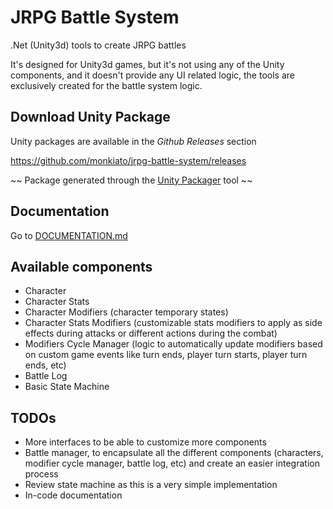 # JRPG Battle System

.Net (Unity3d) tools to create JRPG battles

It's designed for Unity3d games, but it's not using any of the Unity components, and it doesn't provide any UI related logic, the tools are exclusively created for the battle system logic.

## Download Unity Package

Unity packages are available in the *Github Releases* section

https://github.com/monkiato/jrpg-battle-system/releases

~~ Package generated through the [Unity Packager](https://github.com/monkiato/unity-packager) tool ~~

## Documentation

Go to [DOCUMENTATION.md](DOCUMENTATION.md)

## Available components

* Character
* Character Stats
* Character Modifiers (character temporary states)
* Character Stats Modifiers (customizable stats modifiers to apply as side effects during attacks or different actions during the combat)
* Modifiers Cycle Manager (logic to automatically update modifiers based on custom game events like turn ends, player turn starts, player turn ends, etc)
* Battle Log
* Basic State Machine


## TODOs

* More interfaces to be able to customize more components
* Battle manager, to encapsulate all the different components (characters, modifier cycle manager, battle log, etc) and create an easier integration process
* Review state machine as this is a very simple implementation
* In-code documentation
